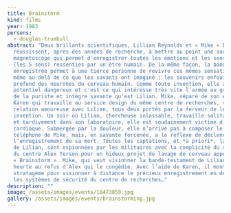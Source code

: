 ```yaml
---
title: Brainstorm
kind: films
year: 1983
persons:
  - douglas-trumbull
abstract: "Deux brillants scientifiques, Lillian Reynolds et « Mike » Brace,
  réussissent, après des années de recherche, à mettre au point une sorte de
  magnétoscope qui permet d'enregistrer toutes les émotions et les sensations
  (les 5 sens) ressenties par un être humain. De la même façon, la bande
  enregistrée permet à une tierce personne de revivre ces mêmes sensations et
  même au-delà de ce que les savants ont imaginé : les souvenirs enfouis au plus
  profond des neurones du cerveau humain. Comme toute invention, elle a un
  potentiel dangereux et c'est ce qui intéresse très vite l’armée au grand dam
  de la puriste et intègre savante qu’est Lilian. Mike, séparé de son épouse
  Karen qui travaille au service design du même centre de recherches, vit une
  relation amoureuse avec Lilian, tous deux portés par la ferveur de leur
  invention. Un soir où Lilian, chercheuse inlassable, travaille solitairement
  et tardivement dans son laboratoire, elle est soudainement victime d’une crise
  cardiaque. Submergée par la douleur, elle n’arrive pas à composer le numéro de
  téléphone de Mike, mais, en savante forcenée, a le réflexe de déclencher
  l’enregistrement de sa mort. Toutes les captations, et *a priori*, la dernière
  de Lilian, sont espionnées par les militaires avec la complicité du directeur
  du centre Alex Terson pour un hideux projet de lavage de cerveau appelé
  « Brainstorm ». Mike, qui veut visionner la bande-testament de Lilian, se
  heurte au refus d’Alex qui le congédie. Avec l’aide de Karen, il monte un
  stratagème pour visionner à distance le précieux enregistrement en détraquant
  les systèmes de sécurité du centre de recherches…"
description: ""
image: /assets/images/events/18473859.jpg
gallery: /assets/images/events/brainstorming.jpg
---
```

